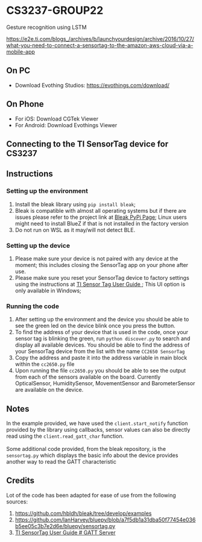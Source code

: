 # CS3237-GROUP22
Gesture recognition using LSTM

https://e2e.ti.com/blogs_/archives/b/launchyourdesign/archive/2016/10/27/what-you-need-to-connect-a-sensortag-to-the-amazon-aws-cloud-via-a-mobile-app

## On PC
- Download Evothing Studios: https://evothings.com/download/

## On Phone
- For iOS: Download CGTek Viewer
- For Android: Download Evothings Viewer


## Connecting to the TI SensorTag device for CS3237

## Instructions

### Setting up the environment
1. Install the bleak library using `pip install bleak`;
2. Bleak is compatible with almost all operating systems but if there are issues please refer to the project link
at [Bleak PyPi Page](https://pypi.org/project/bleak/); Linux users might need to install BlueZ if that is not installed in the factory version
3. Do not run on WSL as it may/will not detect BLE.


### Setting up the device
1. Please make sure your device is not paired with any device at the moment; this includes closing the SensorTag app on your phone after use.
2. Please make sure you reset your SensorTag device to factory settings using the instructions at
[TI Sensor Tag User Guide ](https://processors.wiki.ti.com/index.php/CC2650_SensorTag_User's_Guide#Firmware_Upgrade); This UI option is only available in Windows;


### Running the code

1. After setting up the environment and the device you should be able to see the green led on the device blink once you press the button.
2. To find the address of your device that is used in the code, once your sensor tag is blinking the green,
run `python discover.py` to search and display all available devices. You should be able to find the address of your
SensorTag device from the list with the name `CC2650 SensorTag`
3. Copy the address and paste it into the address variable in main block within the `cc2650.py` file
4. Upon running the file `cc2650.py` you should be able to see the output from each of the sensors available on the board. Currently OpticalSensor, HumiditySensor, MovementSensor and BarometerSensor are available on the device.

## Notes
In the example provided, we have used the `client.start_notify` function provided by the library using callbacks,
sensor values can also be directly read using the `client.read_gatt_char` function.
<br><br>
Some additional code provided, from the bleak repository, is the `sensortag.py` which displays the basic info about the device provides another way to read the GATT characteristic

## Credits
Lot of the code has been adapted for ease of use from the following sources:
1. https://github.com/hbldh/bleak/tree/develop/examples
2. https://github.com/IanHarvey/bluepy/blob/a7f5db1a31dba50f77454e036b5ee05c3b7e2d6e/bluepy/sensortag.py
3. [TI SensorTag User Guide # GATT Server](https://processors.wiki.ti.com/index.php/CC2650_SensorTag_User's_Guide#Gatt_Server)
